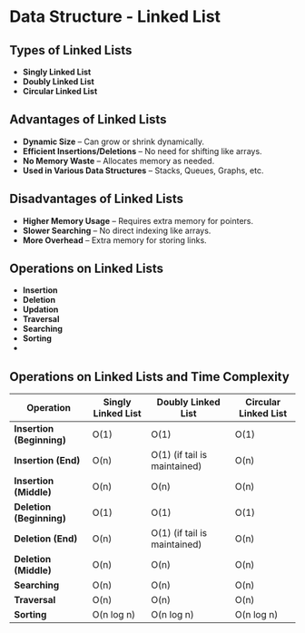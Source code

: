 # Data Structure - Linked List

## Types of Linked Lists
- **Singly Linked List**
- **Doubly Linked List**
- **Circular Linked List**

## Advantages of Linked Lists
-  **Dynamic Size** – Can grow or shrink dynamically.
-  **Efficient Insertions/Deletions** – No need for shifting like arrays.
-  **No Memory Waste** – Allocates memory as needed.
-  **Used in Various Data Structures** – Stacks, Queues, Graphs, etc.

## Disadvantages of Linked Lists
-  **Higher Memory Usage** – Requires extra memory for pointers.
-  **Slower Searching** – No direct indexing like arrays.
-  **More Overhead** – Extra memory for storing links.

## Operations on Linked Lists
- **Insertion**
- **Deletion**
- **Updation**
- **Traversal**
- **Searching**
- **Sorting**  
- 
## Operations on Linked Lists and Time Complexity
| Operation  | Singly Linked List | Doubly Linked List | Circular Linked List |
|------------|--------------------|--------------------|----------------------|
| **Insertion (Beginning)** | O(1) | O(1) | O(1) |
| **Insertion (End)** | O(n) | O(1) (if tail is maintained) | O(n) |
| **Insertion (Middle)** | O(n) | O(n) | O(n) |
| **Deletion (Beginning)** | O(1) | O(1) | O(1) |
| **Deletion (End)** | O(n) | O(1) (if tail is maintained) | O(n) |
| **Deletion (Middle)** | O(n) | O(n) | O(n) |
| **Searching** | O(n) | O(n) | O(n) |
| **Traversal** | O(n) | O(n) | O(n) |
| **Sorting** | O(n log n) | O(n log n) | O(n log n) |
